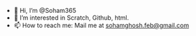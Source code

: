 - 👋 Hi, I’m @Soham365
- 👀 I’m interested in Scratch, Github, html.
- 📫 How to reach me:
Mail me at sohamghosh.feb@gmail.com
